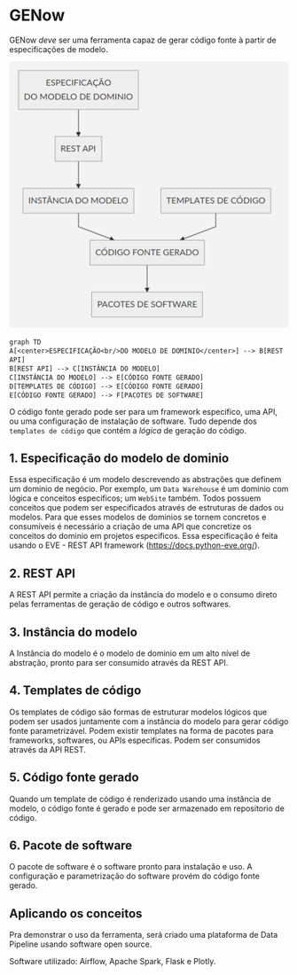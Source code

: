 # GENow
GENow _deve_ ser uma ferramenta capaz de gerar código fonte à partir de especificações de modelo.

![Fluxo](https://raw.githubusercontent.com/qzar02/genow/master/docs/flow.png)

```
graph TD
A[<center>ESPECIFICAÇÃO<br/>DO MODELO DE DOMINIO</center>] --> B[REST API]
B[REST API] --> C[INSTÂNCIA DO MODELO]
C[INSTÂNCIA DO MODELO] --> E[CÓDIGO FONTE GERADO] 
D[TEMPLATES DE CÓDIGO] --> E[CÓDIGO FONTE GERADO]
E[CÓDIGO FONTE GERADO] --> F[PACOTES DE SOFTWARE]
```


O código fonte gerado pode ser para um framework especifico, uma API, ou uma configuração de instalação de software. Tudo depende dos `templates de código` que contém a _lógica_ de geração do código.

## 1. Especificação do modelo de dominio
Essa especificação é um modelo descrevendo as abstrações que definem um dominio de negócio.
Por exemplo, um `Data Warehouse` é um dominio com lógica e conceitos especificos; um `WebSite` também. Todos possuem conceitos que podem ser especificados através de estruturas de dados ou modelos.
Para que esses modelos de dominios se tornem concretos e consumíveis é necessário a criação de uma API 
que concretize os conceitos do dominio em projetos especificos. Essa especificação é feita usando o EVE - REST API framework (https://docs.python-eve.org/).

## 2. REST API
A REST API permite a criação da instância do modelo e o consumo direto pelas ferramentas de geração de código e outros softwares. 

## 3. Instância do modelo
A Instância do modelo é o modelo de dominio em um alto nível de abstração, pronto para ser consumido através da REST API.

## 4. Templates de código
Os templates de código são formas de estruturar modelos lógicos que podem ser usados juntamente com a instância do modelo para gerar código fonte parametrizável.
Podem existir templates na forma de pacotes para frameworks, softwares, ou APIs especificas. Podem ser consumidos através da API REST.

## 5. Código fonte gerado
Quando um template de código é renderizado usando uma instância de modelo, o código fonte é gerado e pode ser armazenado em repositorio de código.

## 6. Pacote de software
O pacote de software é o software pronto para instalação e uso. A configuração e parametrização do software provém do código fonte gerado.


## Aplicando os conceitos

Pra demonstrar o uso da ferramenta, será criado uma plataforma de Data Pipeline usando software open source.

Software utilizado: 
Airflow, Apache Spark, Flask e Plotly.

